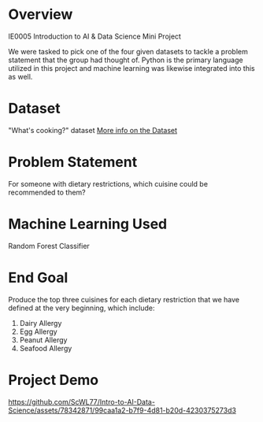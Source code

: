 # Overview
IE0005 Introduction to AI &amp; Data Science Mini Project

We were tasked to pick one of the four given datasets to tackle a problem statement that the group had thought of. Python is the primary language utilized in this project and machine learning was likewise integrated into this as well.

# Dataset
"What's cooking?" dataset
[More info on the Dataset](https://www.kaggle.com/competitions/whats-cooking/data)
  
# Problem Statement
For someone with dietary restrictions, which cuisine could be recommended to them?

# Machine Learning Used
Random Forest Classifier

# End Goal
Produce the top three cuisines for each dietary restriction that we have defined at the very beginning, which include:
1) Dairy Allergy
2) Egg Allergy
3) Peanut Allergy
4) Seafood Allergy

# Project Demo

https://github.com/ScWL77/Intro-to-AI-Data-Science/assets/78342871/99caa1a2-b7f9-4d81-b20d-4230375273d3


